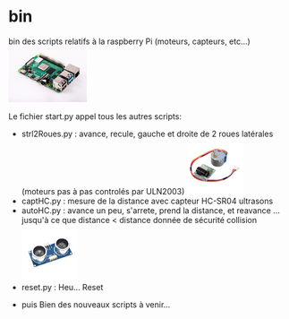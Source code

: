 # bin
bin des scripts relatifs à la raspberry Pi (moteurs, capteurs, etc...)
![RaspberryPi4|20%](images/raspberry-pi-4.jpg "RaspberryPi4")

Le fichier start.py appel tous les autres scripts:
-	strl2Roues.py 	: avance, recule, gauche et droite de 2 roues latérales (moteurs pas à pas controlés par ULN2003)
![Moteur_28byj-48_avec_ULN2003|100x100, 20%](images/28byj-48.png "Moteur_28byj-48_avec_ULN2003")
-	captHC.py 	: mesure de la distance avec capteur HC-SR04 ultrasons
-	autoHC.py	: avance un peu, s'arrete, prend la distance, et reavance ... jusqu'à ce que distance < distance donnée de sécurité collision
![HC-SR04_ultrasons|100x100](images/HC-SR04_100x100.jpg "HC-SR04_ultrasons")
-	reset.py	: Heu... Reset

* puis Bien des nouveaux scripts à venir...
